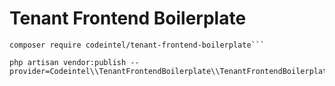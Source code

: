 # Tenant Frontend Boilerplate


```
composer require codeintel/tenant-frontend-boilerplate```
```

```
php artisan vendor:publish --provider=Codeintel\\TenantFrontendBoilerplate\\TenantFrontendBoilerplateServiceProvider
```

